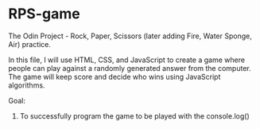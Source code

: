 # RPS-game
The Odin Project - Rock, Paper, Scissors (later adding Fire, Water Sponge, Air) practice. 

In this file, I will use HTML, CSS, and JavaScript to create a game where people can play against a randomly generated answer from the computer. The game will keep score and decide who wins using JavaScript algorithms.

Goal:
1. To successfully program the game to be played with the console.log()
